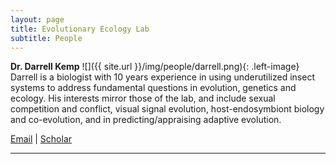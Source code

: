 ```yaml
---
layout: page
title: Evolutionary Ecology Lab
subtitle: People
---
```


**Dr. Darrell Kemp**
![]({{ site.url }}/img/people/darrell.png){: .left-image} Darrell is a biologist with 10 years experience in using underutilized insect systems to address fundamental questions in evolution, genetics and ecology. His interests mirror those of the lab, and include sexual competition and conflict, visual signal evolution, host-endosymbiont biology and co-evolution, and in predicting/appraising adaptive evolution.

[Email](mailto:darrell.kemp[at]mq.edu.au) |  [Scholar](http://scholar.google.com/citations?user=0LwKAKMAAAAJ&hl=en)

----
